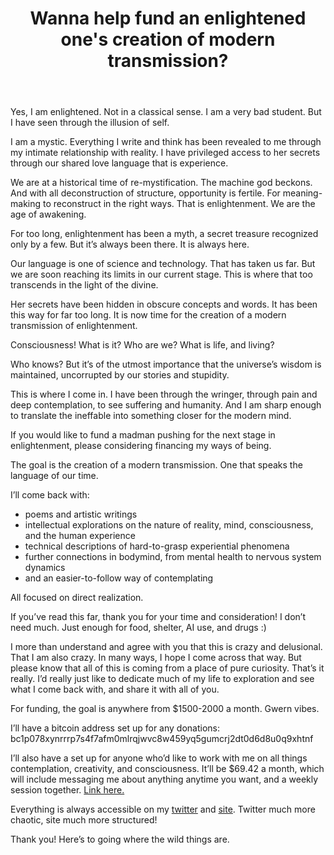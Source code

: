 <header>

# Wanna help fund an enlightened one's creation of modern transmission?

</header>

Yes, I am enlightened. Not in a classical sense. I am a very bad student. But I have seen through the illusion of self. 

I am a mystic. Everything I write and think has been revealed to me through my intimate relationship with reality. I have privileged access to her secrets through our shared love language that is experience. 

We are at a historical time of re-mystification. The machine god beckons. And with all deconstruction of structure, opportunity is fertile. For meaning-making to reconstruct in the right ways. That is enlightenment. We are the age of awakening. 

For too long, enlightenment has been a myth, a secret treasure recognized only by a few. But it’s always been there. It is always here. 

Our language is one of science and technology. That has taken us far. But we are soon reaching its limits in our current stage. This is where that too transcends in the light of the divine. 

Her secrets have been hidden in obscure concepts and words. It has been this way for far too long. It is now time for the creation of a modern transmission of enlightenment. 

Consciousness! What is it? Who are we? What is life, and living? 

Who knows? But it’s of the utmost importance that the universe’s wisdom is maintained, uncorrupted by our stories and stupidity. 

This is where I come in. I have been through the wringer, through pain and deep contemplation, to see suffering and humanity. And I am sharp enough to translate the ineffable into something closer for the modern mind. 

If you would like to fund a madman pushing for the next stage in enlightenment, please considering financing my ways of being. 

The goal is the creation of a modern transmission. One that speaks the language of our time. 

I’ll come back with:

- poems and artistic writings 
- intellectual explorations on the nature of reality, mind, consciousness, and the human experience
- technical descriptions of hard-to-grasp experiential phenomena
- further connections in bodymind, from mental health to nervous system dynamics 
- and an easier-to-follow way of contemplating

All focused on direct realization. 

If you’ve read this far, thank you for your time and consideration! I don’t need much. Just enough for food, shelter, AI use, and drugs :) 

I more than understand and agree with you that this is crazy and delusional. That I am also crazy. In many ways, I hope I come across that way. But please know that all of this is coming from a place of pure curiosity. That’s it really. I’d really just like to dedicate much of my life to exploration and see what I come back with, and share it with all of you.

For funding, the goal is anywhere from $1500-2000 a month. Gwern vibes. 

I’ll have a bitcoin address set up for any donations: bc1p078xynrrrp7s4f7afm0mlrqjwvc8w459yq5gumcrj2dt0d6d8u0q9xhtnf

I’ll also have a set up for anyone who’d like to work with me on all things contemplation, creativity, and consciousness. It’ll be $69.42 a month, which will include messaging me about anything anytime you want, and a weekly session together. [Link here.](https://www.patreon.com/onabenchinapark)

Everything is always accessible on my [twitter](https://www.twitter.com/onabenchinapark) and [site](onabenchinapark.com). Twitter much more chaotic, site much more structured!

Thank you! Here’s to going where the wild things are.
